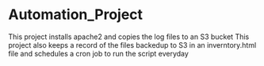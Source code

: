 # Automation_Project
This project installs apache2 and copies the log files to an S3 bucket
This project also keeps a record of the files backedup to S3 in an inverntory.html file and schedules a cron job to run the script everyday
